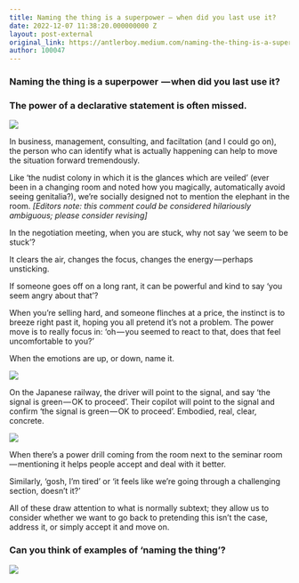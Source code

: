 ```yaml
---
title: Naming the thing is a superpower — when did you last use it?
date: 2022-12-07 11:38:20.000000000 Z
layout: post-external
original_link: https://antlerboy.medium.com/naming-the-thing-is-a-superpower-when-did-you-last-use-it-8716b02a3cd9?source=rss-97852f5a56ae------2
author: 100047
---
```


### **Naming**  **the**  **thing**  **is**  **a**  **superpower**  — when did you last use it?

### The power of a declarative statement is often missed.

![](https://cdn-images-1.medium.com/max/905/1*ynjc7LmbudMmGngPgwgEqw.png)

In business, management, consulting, and faciltation (and I could go on), the person who can identify what is actually happening can help to move the situation forward tremendously.

Like ‘the nudist colony in which it is the glances which are veiled’ (ever been in a changing room and noted how you magically, automatically avoid seeing genitalia?), we’re socially designed not to mention the elephant in the room. _[Editors note: this comment could be considered hilariously ambiguous; please consider revising]_

In the negotiation meeting, when you are stuck, why not say ‘we seem to be stuck’?

It clears the air, changes the focus, changes the energy — perhaps unsticking.

If someone goes off on a long rant, it can be powerful and kind to say ‘you seem angry about that’?

When you’re selling hard, and someone flinches at a price, the instinct is to breeze right past it, hoping you all pretend it’s not a problem. The power move is to really focus in: ‘oh — you seemed to react to that, does that feel uncomfortable to you?’

When the emotions are up, or down, name it.

![](https://cdn-images-1.medium.com/max/610/1*XYmKttNaZ59mNP-QzGgFFQ.png)

On the Japanese railway, the driver will point to the signal, and say ‘the signal is green — OK to proceed’. Their copilot will point to the signal and confirm ‘the signal is green — OK to proceed’. Embodied, real, clear, concrete.

![](https://cdn-images-1.medium.com/max/767/1*za3FWeMed4p8dUP8dTDN_w.png)

When there’s a power drill coming from the room next to the seminar room — mentioning it helps people accept and deal with it better.

Similarly, ‘gosh, I’m tired’ or ‘it feels like we’re going through a challenging section, doesn’t it?’

All of these draw attention to what is normally subtext; they allow us to consider whether we want to go back to pretending this isn’t the case, address it, or simply accept it and move on.

### Can you think of examples of ‘naming the thing’?
 ![](https://medium.com/_/stat?event=post.clientViewed&referrerSource=full_rss&postId=8716b02a3cd9)